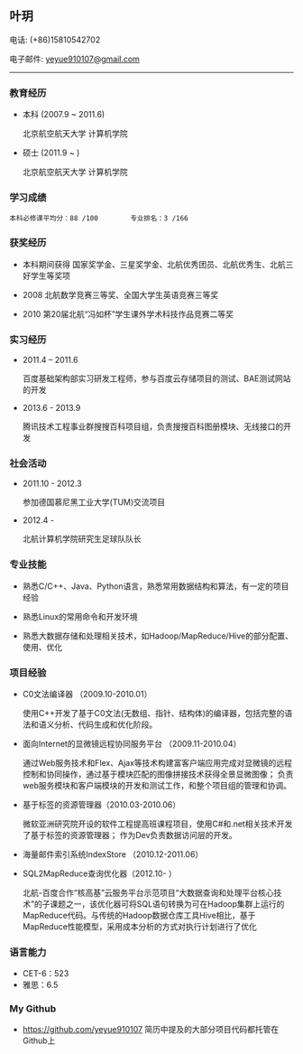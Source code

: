 ## 叶玥

电话: (+86)15810542702

电子邮件: yeyue910107@gmail.com

<hr />

### 教育经历

* 本科 (2007.9 ~ 2011.6)
    
    北京航空航天大学 计算机学院

* 硕士 (2011.9 ~ )
    
    北京航空航天大学 计算机学院
    
### 学习成绩

    本科必修课平均分：88 /100		专业排名：3 /166

### 获奖经历

* 本科期间获得 国家奖学金、三星奖学金、北航优秀团员、北航优秀生、北航三好学生等奖项 

* 2008    北航数学竞赛三等奖、全国大学生英语竞赛三等奖

* 2010    第20届北航“冯如杯”学生课外学术科技作品竞赛二等奖

### 实习经历

* 2011.4 – 2011.6

    百度基础架构部实习研发工程师，参与百度云存储项目的测试、BAE测试网站的开发

* 2013.6 - 2013.9

    腾讯技术工程事业群搜搜百科项目组，负责搜搜百科图册模块、无线接口的开发

### 社会活动

* 2011.10 - 2012.3

    参加德国慕尼黑工业大学(TUM)交流项目

* 2012.4 - 

    北航计算机学院研究生足球队队长

### 专业技能

* 熟悉C/C++、Java、Python语言，熟悉常用数据结构和算法，有一定的项目经验

* 熟悉Linux的常用命令和开发环境

* 熟悉大数据存储和处理相关技术，如Hadoop/MapReduce/Hive的部分配置、使用、优化

### 项目经验

* C0文法编译器 （2009.10-2010.01）

    使用C++开发了基于C0文法(无数组、指针、结构体)的编译器，包括完整的语法和语义分析、代码生成和优化阶段。

* 面向Internet的显微镜远程协同服务平台 （2009.11-2010.04）
    
    通过Web服务技术和Flex、Ajax等技术构建富客户端应用完成对显微镜的远程控制和协同操作，通过基于模块匹配的图像拼接技术获得全景显微图像；
    负责web服务模块和客户端模块的开发和测试工作，和整个项目组的管理和协调。

* 基于标签的资源管理器（2010.03-2010.06）

    微软亚洲研究院开设的软件工程提高班课程项目，使用C#和.net相关技术开发了基于标签的资源管理器；
    作为Dev负责数据访问层的开发。

* 海量邮件索引系统IndexStore （2010.12-2011.06）


* SQL2MapReduce查询优化器（2012.10- ）

    北航-百度合作“核高基”云服务平台示范项目“大数据查询和处理平台核心技术”的子课题之一，该优化器可将SQL语句转换为可在Hadoop集群上运行的MapReduce代码。与传统的Hadoop数据仓库工具Hive相比，基于MapReduce性能模型，采用成本分析的方式对执行计划进行了优化

### 语言能力

* CET-6：523
* 雅思：6.5

### My Github

* https://github.com/yeyue910107 简历中提及的大部分项目代码都托管在Github上

